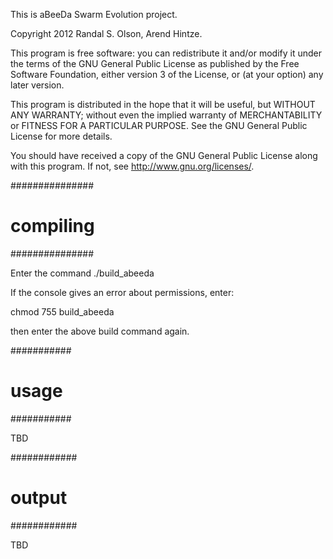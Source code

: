This is aBeeDa Swarm Evolution project.

Copyright 2012 Randal S. Olson, Arend Hintze.

This program is free software: you can redistribute it and/or modify
it under the terms of the GNU General Public License as published by
the Free Software Foundation, either version 3 of the License, or
(at your option) any later version.

This program is distributed in the hope that it will be useful,
but WITHOUT ANY WARRANTY; without even the implied warranty of
MERCHANTABILITY or FITNESS FOR A PARTICULAR PURPOSE.  See the
GNU General Public License for more details.

You should have received a copy of the GNU General Public License
along with this program.  If not, see <http://www.gnu.org/licenses/>.


###############
#  compiling  #
###############

Enter the command ./build_abeeda

If the console gives an error about permissions, enter:

chmod 755 build_abeeda

then enter the above build command again.

###########
#  usage  #
###########

TBD


############
#  output  #
############

TBD